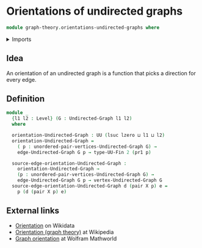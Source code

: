 # Orientations of undirected graphs

```agda
module graph-theory.orientations-undirected-graphs where
```

<details><summary>Imports</summary>

```agda
open import foundation.dependent-pair-types
open import foundation.universe-levels

open import graph-theory.undirected-graphs

open import univalent-combinatorics.finite-types
```

</details>

## Idea

An orientation of an undirected graph is a function that picks a direction for
every edge.

## Definition

```agda
module _
  {l1 l2 : Level} (G : Undirected-Graph l1 l2)
  where

  orientation-Undirected-Graph : UU (lsuc lzero ⊔ l1 ⊔ l2)
  orientation-Undirected-Graph =
    ( p : unordered-pair-vertices-Undirected-Graph G) →
    edge-Undirected-Graph G p → type-UU-Fin 2 (pr1 p)

  source-edge-orientation-Undirected-Graph :
    orientation-Undirected-Graph →
    (p : unordered-pair-vertices-Undirected-Graph G) →
    edge-Undirected-Graph G p → vertex-Undirected-Graph G
  source-edge-orientation-Undirected-Graph d (pair X p) e =
    p (d (pair X p) e)
```

## External links

- [Orientation](https://www.wikidata.org/wiki/Q7102401) on Wikidata
- [Orientation (graph theory)](<https://en.wikipedia.org/wiki/Orientation_(graph_theory)>)
  at Wikipedia
- [Graph orientation](https://mathworld.wolfram.com/GraphOrientation.html) at
  Wolfram Mathworld
